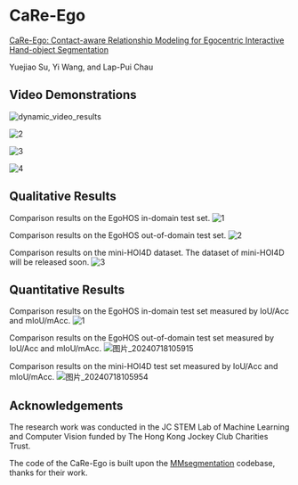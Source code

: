 # CaRe-Ego
[CaRe-Ego: Contact-aware Relationship Modeling for Egocentric Interactive Hand-object Segmentation]()

Yuejiao Su, Yi Wang, and Lap-Pui Chau


## Video Demonstrations

![dynamic_video_results](https://github.com/user-attachments/assets/b134b5b1-5ba7-452d-8923-fb7d8777fa4c#pic_center)

![2](https://github.com/user-attachments/assets/d37eb597-cc62-4ecf-a8f0-44b5af3a6f11)

![3](https://github.com/user-attachments/assets/03dde166-decc-40f5-a9de-e4b0883500da)

![4](https://github.com/user-attachments/assets/e36dda39-3505-442b-9f42-d3c349250d52)

## Qualitative Results
Comparison results on the EgoHOS in-domain test set.
![1](https://github.com/user-attachments/assets/6dd10ea0-2977-4ee0-8236-f508c6bed2d2)


Comparison results on the EgoHOS out-of-domain test set.
![2](https://github.com/user-attachments/assets/4b9cf1c2-00cc-4350-8dc7-736a78729366)


Comparison results on the mini-HOI4D dataset. The dataset of mini-HOI4D will be released soon.
![3](https://github.com/user-attachments/assets/cbe93d49-e7d7-4199-b35c-91ca30038fa6)




## Quantitative Results
Comparison results on the EgoHOS in-domain test set measured by IoU/Acc and mIoU/mAcc. 
![1](https://github.com/user-attachments/assets/ff38b294-11af-4046-991c-91110f5b406a)


Comparison results on the EgoHOS out-of-domain test set measured by IoU/Acc and mIoU/mAcc. 
![图片_20240718105915](https://github.com/user-attachments/assets/e05bf7e3-5f61-49d4-b4ce-a2038e265d6b)


Comparison results on the mini-HOI4D test set measured by IoU/Acc and mIoU/mAcc. 
![图片_20240718105954](https://github.com/user-attachments/assets/d831c34b-568c-435e-9f1b-7264f13b35a2)

## Acknowledgements
The research work was conducted in the JC STEM Lab of Machine Learning and Computer Vision funded by The Hong Kong Jockey Club Charities Trust.

The code of the CaRe-Ego is built upon the [MMsegmentation](https://github.com/open-mmlab/mmsegmentation) codebase, thanks for their work.








